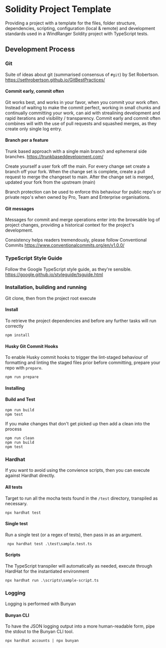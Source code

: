 # Solidity Project Template
Providing a project with a template for the files, folder structure, dependencies, scripting, configuration (local & remote) and development standards used in a WindRanger Soldity project with TypeScript tests.

## Development Process
### Git
Suite of ideas about git (summarised consensus of `#git`) by Set Robertson.
https://sethrobertson.github.io/GitBestPractices/

#### Commit early, commit often
Git works best, and works in your favor, when you commit your work often. 
Instead of waiting to make the commit perfect, working in small chunks and continually committing your work, can aid with strealining development and rapid iterations and visibility / transparency.
Commit early and commit often combines will with the use of pull requests and squashed merges, as they create only single log entry.

#### Branch per a feature
Trunk based approach with a single main branch and ephemeral side branches.
https://trunkbaseddevelopment.com/

Create yourself a user fork off the main.
For every change set create a branch off your fork.
When the change set is complete, create a pull request to merge the changeset to main.
After the change set is merged, updated your fork from the upstream (main)

Branch protection can be used to enforce this behaviour for public repo's or private repo's when owned by Pro, Team and Enterprise organisations.

#### Git messages
Messages for commit and merge operations enter into the browsable log of project changes, providing a historical context for the project's development.

Consistency helps readers tremendously, please follow Conventional Commits
https://www.conventionalcommits.org/en/v1.0.0/

### TypeScript Style Guide
Follow the Google TypeScript style guide, as they're sensible.
https://google.github.io/styleguide/tsguide.html

### Installation, building and running
Git clone, then from the project root execute

#### Install
To retrieve the project dependencies and before any further tasks will run correctly
```shell
npm install
```

#### Husky Git Commit Hooks
To enable Husky commit hooks to trigger the lint-staged behaviour of formatting and linting the staged files prior
before committing, prepare your repo with `prepare`.

```shell
npm run prepare
```

#### Installing

#### Build and Test
```shell
npm run build
npm test
```

If you make changes that don't get picked up then add a clean into the process
```shell
npm run clean
npm run build
npm test
```


### Hardhat
If you want to avoid using the convience scripts, then you can execute against Hardhat directly.

#### All tests
Target to run all the mocha tests found in the ```/test``` directory, transpiled as necessary.
```shell
npx hardhat test
```

#### Single test
Run a single test (or a regex of tests), then pass in as an argument.
```shell
 npx hardhat test .\test\sample.test.ts
```

#### Scripts
The TypeScript transpiler will automatically as needed, execute through HardHat for the instantiated environment
```shell
npx hardhat run .\scripts\sample-script.ts
```

### Logging
Logging is performed with Bunyan

#### Bunyan CLI
To have the JSON logging output into a more human-readable form, pipe the stdout to the Bunyan CLI tool.
```shell
npx hardhat accounts | npx bunyan
```